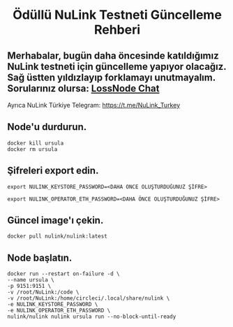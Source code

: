 <h1 align="center">Ödüllü NuLink Testneti Güncelleme Rehberi

## Merhabalar, bugün daha öncesinde katıldığımız NuLink testneti için güncelleme yapıyor olacağız. Sağ üstten yıldızlayıp forklamayı unutmayalım. Sorularınız olursa: [LossNode Chat](https://t.me/LossNode)
  
Ayrıca NuLink Türkiye Telegram: https://t.me/NuLink_Turkey

## Node'u durdurun.

```
docker kill ursula
docker rm ursula
```

## Şifreleri export edin.
```
export NULINK_KEYSTORE_PASSWORD=<DAHA ÖNCE OLUŞTURDUĞUNUZ ŞİFRE>

export NULINK_OPERATOR_ETH_PASSWORD=<DAHA ÖNCE OLUŞTURDUĞUNUZ ŞİFRE>
```

## Güncel image'ı çekin.
```
docker pull nulink/nulink:latest
```

## Node başlatın.
```
docker run --restart on-failure -d \
--name ursula \
-p 9151:9151 \
-v /root/NuLink:/code \
-v /root/NuLink:/home/circleci/.local/share/nulink \
-e NULINK_KEYSTORE_PASSWORD \
-e NULINK_OPERATOR_ETH_PASSWORD \
nulink/nulink nulink ursula run --no-block-until-ready
```
